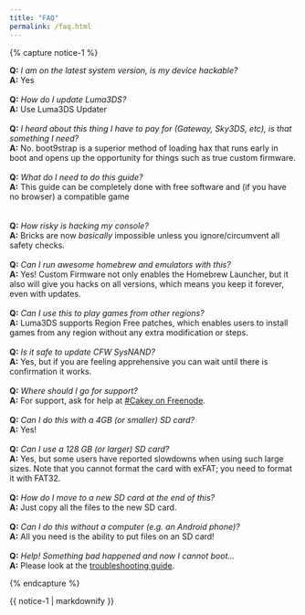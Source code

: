 ```yaml
---
title: "FAQ"
permalink: /faq.html
---
```


{% capture notice-1 %}

<a name="faq_latestfw" />**Q:** *I am on the latest system version, is my device hackable?*    
**A:** Yes
<br><br>
<a name="faq_updatecfw" />**Q:** *How do I update Luma3DS?*    
**A:** Use Luma3DS Updater
<br><br>
<a name="faq_gatewaysky" />**Q:** *I heard about this thing I have to pay for (Gateway, Sky3DS, etc), is that something I need?*    
**A:** No. boot9strap is a superior method of loading hax that runs early in boot and opens up the opportunity for things such as true custom firmware.
<br><br>
<a name="faq_need" />**Q:** *What do I need to do this guide?*    
**A:** This guide can be completely done with free software and (if you have no browser) a compatible game   
<br><br>
<a name="faq_risky" />**Q:** *How risky is hacking my console?*    
**A:** Bricks are now *basically* impossible unless you ignore/circumvent all safety checks.
<br><br>
<a name="faq_homebrew" />**Q:** *Can I run awesome homebrew and emulators with this?*    
**A:** Yes! Custom Firmware not only enables the Homebrew Launcher, but it also will give you hacks on all versions, which means you keep it forever, even with updates.
<br><br>
<a name="faq_regionfree" />**Q:** *Can I use this to play games from other regions?*    
**A:** Luma3DS supports Region Free patches, which enables users to install games from any region without any extra modification or steps.
<br><br>
<a name="faq_updates" />**Q:** *Is it safe to update CFW SysNAND?*    
**A:** Yes, but if you are feeling apprehensive you can wait until there is confirmation it works.
<br><br>
<a name="faq_support" />**Q:** *Where should I go for support?*    
**A:** For support, ask for help at [#Cakey on Freenode](http://webchat.freenode.net/?channels=%23Cakey).
<br><br>
<a name="faq_le4gbsd" />**Q:** *Can I do this with a 4GB (or smaller) SD card?*    
**A:** Yes!
<br><br>
<a name="faq_ge128gbsd" />**Q:** *Can I use a 128 GB (or larger) SD card?*    
**A:** Yes, but some users have reported slowdowns when using such large sizes. Note that you cannot format the card with exFAT; you need to format it with FAT32.
<br><br>
<a name="faq_movesd" />**Q:** *How do I move to a new SD card at the end of this?*    
**A:** Just copy all the files to the new SD card.
<br><br>
<a name="faq_nopc" />**Q:** *Can I do this without a computer (e.g. an Android phone)?*    
**A:** All you need is the ability to put files on an SD card!
<br><br>
<a name="faq_problem" />**Q:** *Help! Something bad happened and now I cannot boot...*    
**A:** Please look at the [troubleshooting guide](troubleshooting).

{% endcapture %}

<div class="notice--info">{{ notice-1 | markdownify }}</div>